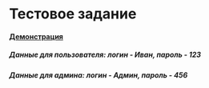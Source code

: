 # Тестовое задание

#### [Демонстрация](https://test-tasks-dev.github.io/news/)

##### Данные для пользователя: логин - Иван, пароль - 123

##### Данные для админа: логин - Админ, пароль - 456